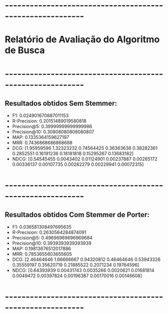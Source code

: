 # ---------------------------------------------------------
# Relatório de Avaliação do Algoritmo de Busca 
# ---------------------------------------------------------
## Resultados obtidos Sem Stemmer:

- F1: 0.024901670887011153
- R-Precision: 0.20151489019580818
- Precision@5: 0.39999999999999986
- Precision@10: 0.30808080808080807
- MAP: 0.1335364159627197
- MRR: 0.7436868686868688
- DCG: [1.95959596 1.32323232 0.74564425 0.36363636 0.38282361 0.2852551
 0.16191236 0.18181818 0.15295267 0.13683182]
- NDCG: [0.54545455 0.0043402  0.01124901 0.00237887 0.00265172 0.00336137
 0.00107735 0.00282279 0.00229941 0.00072315]

# ---------------------------------------------------------
## Resultados obtidos Com Stemmer de Porter:

- F1: 0.036581308497695635
- R-Precision: 0.2630564284874091
- Precision@5: 0.49696969696969684
- Precision@10: 0.3939393939393939
- MAP: 0.19813676512017886
- MRR: 0.7853655603655605
- DCG: [2.46464646 1.66666667 0.94320812 0.46464646 0.53943326 0.35559197
 0.35620719 0.21885522 0.2071234  0.19764596]
- NDCG: [0.64393939 0.00431743 0.0035266  0.0020621  0.01681814 0.0049472
 0.00397824 0.00196387 0.00170016 0.00146608]

# ---------------------------------------------------------
